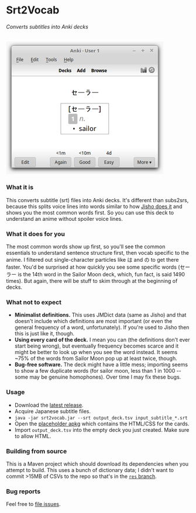 # Srt2Vocab
###### Converts subtitles into Anki decks

![Example Anki card](notes/anki.png)

### What it is

This converts subtitle (srt) files into Anki decks.  It's different than subs2srs, because this splits voice lines into words similar to how [Jisho does it](https://jisho.org/search/%E3%81%8A%E5%89%8D%E3%81%AF%E3%82%82%E3%81%86%E6%AD%BB%E3%82%93%E3%81%A7%E3%81%84%E3%82%8B) and shows you the most common words first.  So you can use this deck to understand an anime without spoiler voice lines.

### What it does for you

The most common words show up first, so you'll see the common essentials to understand sentence structure first, then vocab specific to the anime.  I filtered out single-character particles like は and の to get there faster.  You'd be surprised at how quickly you see some specific words (セーラー is the 14th word in the Sailor Moon deck, which, fun fact, is said 1490 times).  But again, there will be stuff to skim through at the beginning of decks.

### What not to expect

 * **Minimalist definitions.** This uses JMDict data (same as Jisho) and that doesn't include which definitions are most important (or even the general frequency of a word, unfortunately).  If you're used to Jisho then this is just like it, though.
 * **Using every card of the deck.** I mean you can (the definitions don't ever start being wrong), but eventually frequency becomes scarce and it might be better to look up when you see the word instead.  It seems ~75% of the words from Sailor Moon pop up at least twice, though.
 * **Bug-free software.** The deck might have a little mess; importing seems to show a few duplicate words (for sailor moon, less than 1 in 1000 -- some may be genuine homophones).  Over time I may fix these bugs.

### Usage

 * Download the [latest release](https://github.com/pimlu/srt2vocab/releases).
 * Acquire Japanese subtitle files.
 * `java -jar srt2vocab.jar --srt output_deck.tsv input_subtitle_*.srt`
 * Open the [placeholder apkg](https://github.com/pimlu/srt2vocab/raw/res/Srt2Vocab.apkg) which contains the HTML/CSS for the cards.
 * Import `output_deck.tsv` into the empty deck you just created.  Make sure to allow HTML.

### Building from source

This is a Maven project which should download its dependencies when you attempt to build.  This uses a bunch of dictionary data; I didn't want to commit >15MB of CSVs to the repo so that's in the [`res` branch](https://github.com/pimlu/srt2vocab/tree/res).

### Bug reports

Feel free to [file issues](https://github.com/pimlu/srt2vocab/issues).
